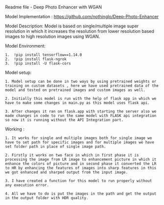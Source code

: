 
Readme file - Deep Photo Enhancer with WGAN

Model Implementation : https://github.com/nothinglo/Deep-Photo-Enhancer

Model Description:
Model is based on single/multiple image super resolution in which it increases the resolution from lower resolution based images to high resolution images using WGAN.

Model Environment:

    1.  !pip install tensorflow==1.14.0
    2.  !pip install flask-ngrok
    3.  !pip install -U flask-cors

Model setup:

    1. Model setup can be done in two ways by using pretrained weights or training on custom datasets , here we have used pretrained data of the model and tested on pretrained images and custom images as well.

    2. Initially this model is run with the help of flask app in which we have to make some changes in main.py as this model uses flask api.

    3. After changes it ran on flask.app with starting the server also we made changes in code to run the same model with FLASK api integration so now it is running without the API Integration part.

Working :

    1. It works for single and multiple images both for single image we have to set path for specific images and for multiple images we have set folder path in place of single image path.

    2. Firstly it works on two face in which in first phase it is processing the image from LR image to enhancement picture in which it enhance the colors of picture and in second phase it converted the LR to HR by enhancing the features of images into sharp features in this we got enhanced and sharped output from the input image.

    3. I have created a function for this model to run properly without any execution error.

    4. All we have to do is put the images in the path and get the output in the output folder with HDR quality.
